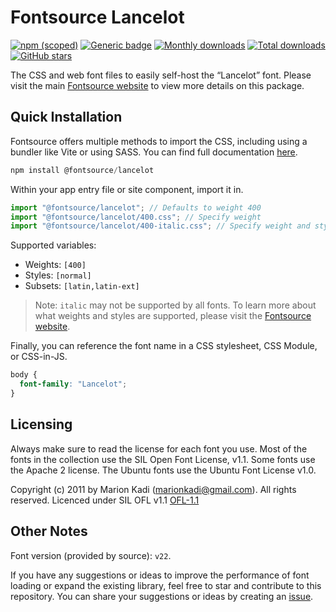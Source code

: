 # Fontsource Lancelot

[![npm (scoped)](https://img.shields.io/npm/v/@fontsource/lancelot?color=brightgreen)](https://www.npmjs.com/package/@fontsource/lancelot) [![Generic badge](https://img.shields.io/badge/fontsource-passing-brightgreen)](https://github.com/fontsource/fontsource) [![Monthly downloads](https://badgen.net/npm/dm/@fontsource/lancelot)](https://github.com/fontsource/fontsource) [![Total downloads](https://badgen.net/npm/dt/@fontsource/lancelot)](https://github.com/fontsource/fontsource) [![GitHub stars](https://img.shields.io/github/stars/fontsource/fontsource.svg?style=social&label=Star)](https://github.com/fontsource/fontsource/stargazers)

The CSS and web font files to easily self-host the “Lancelot” font. Please visit the main [Fontsource website](https://fontsource.org/fonts/lancelot) to view more details on this package.

## Quick Installation

Fontsource offers multiple methods to import the CSS, including using a bundler like Vite or using SASS. You can find full documentation [here](https://fontsource.org/docs/getting-started/introduction).

```javascript
npm install @fontsource/lancelot
```

Within your app entry file or site component, import it in.

```javascript
import "@fontsource/lancelot"; // Defaults to weight 400
import "@fontsource/lancelot/400.css"; // Specify weight
import "@fontsource/lancelot/400-italic.css"; // Specify weight and style
```

Supported variables:
- Weights: `[400]`
- Styles: `[normal]`
- Subsets: `[latin,latin-ext]`

> Note: `italic` may not be supported by all fonts. To learn more about what weights and styles are supported, please visit the [Fontsource website](https://fontsource.org/fonts/lancelot).

Finally, you can reference the font name in a CSS stylesheet, CSS Module, or CSS-in-JS.

```css
body {
  font-family: "Lancelot";
}
```

## Licensing
Always make sure to read the license for each font you use. Most of the fonts in the collection use the SIL Open Font License, v1.1. Some fonts use the Apache 2 license. The Ubuntu fonts use the Ubuntu Font License v1.0.

Copyright (c) 2011 by Marion Kadi (marionkadi@gmail.com). All rights reserved. Licenced under SIL OFL v1.1
[OFL-1.1](http://scripts.sil.org/OFL)

## Other Notes
Font version (provided by source): `v22`.

If you have any suggestions or ideas to improve the performance of font loading or expand the existing library, feel free to star and contribute to this repository. You can share your suggestions or ideas by creating an [issue](https://github.com/fontsource/fontsource/issues).